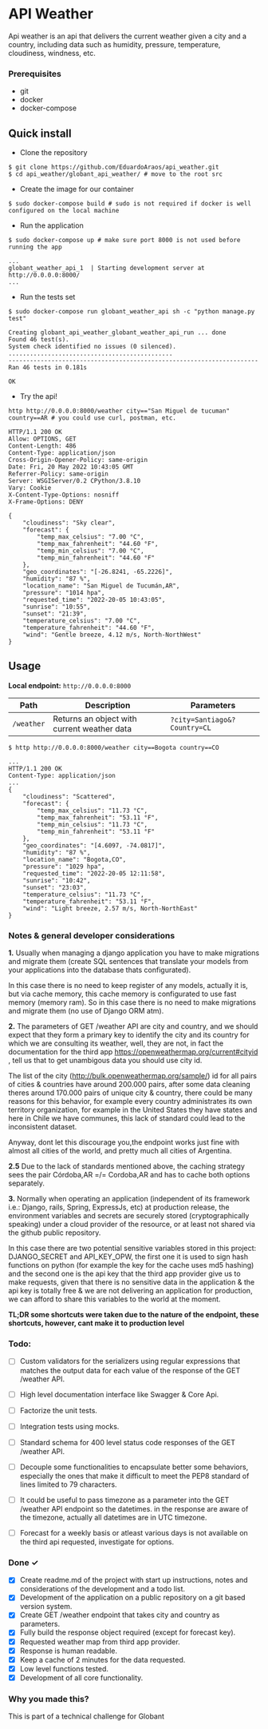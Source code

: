 # API Weather

Api weather is an api that delivers the current weather given a city and a country, including data such as humidity, pressure, temperature, cloudiness, windness, etc.
### Prerequisites
- git
- docker
- docker-compose
## Quick install

* Clone the repository

```
$ git clone https://github.com/EduardoAraos/api_weather.git 
$ cd api_weather/globant_api_weather/ # move to the root src
```

* Create the image for our container
```
$ sudo docker-compose build # sudo is not required if docker is well configured on the local machine
```

* Run the application
```
$ sudo docker-compose up # make sure port 8000 is not used before running the app
```
```
...
globant_weather_api_1  | Starting development server at http://0.0.0.0:8000/
...
```
* Run the tests set
```
$ sudo docker-compose run globant_weather_api sh -c "python manage.py test"
```
```
Creating globant_api_weather_globant_weather_api_run ... done
Found 46 test(s).
System check identified no issues (0 silenced).
..............................................
----------------------------------------------------------------------
Ran 46 tests in 0.181s

OK
```
* Try the api!
```
http http://0.0.0.0:8000/weather city=="San Miguel de tucuman" country==AR # you could use curl, postman, etc.
```
```
HTTP/1.1 200 OK
Allow: OPTIONS, GET
Content-Length: 486
Content-Type: application/json
Cross-Origin-Opener-Policy: same-origin
Date: Fri, 20 May 2022 10:43:05 GMT
Referrer-Policy: same-origin
Server: WSGIServer/0.2 CPython/3.8.10
Vary: Cookie
X-Content-Type-Options: nosniff
X-Frame-Options: DENY

{
    "cloudiness": "Sky clear",
    "forecast": {
        "temp_max_celsius": "7.00 °C",
        "temp_max_fahrenheit": "44.60 °F",
        "temp_min_celsius": "7.00 °C",
        "temp_min_fahrenheit": "44.60 °F"
    },
    "geo_coordinates": "[-26.8241, -65.2226]",
    "humidity": "87 %",
    "location_name": "San Miguel de Tucumán,AR",
    "pressure": "1014 hpa",
    "requested_time": "2022-20-05 10:43:05",
    "sunrise": "10:55",
    "sunset": "21:39",
    "temperature_celsius": "7.00 °C",
    "temperature_fahrenheit": "44.60 °F",
    "wind": "Gentle breeze, 4.12 m/s, North-NorthWest"
}
```




## Usage

**Local endpoint:** `http://0.0.0.0:8000`

| Path         | Description  | Parameters
| ------------ | ------------ | ----------
| `/weather`   | Returns an object with current weather data | `?city=Santiago&?Country=CL`

```
$ http http://0.0.0.0:8000/weather city==Bogota country==CO
```
```
...
HTTP/1.1 200 OK
Content-Type: application/json
...
{
    "cloudiness": "Scattered",
    "forecast": {
        "temp_max_celsius": "11.73 °C",
        "temp_max_fahrenheit": "53.11 °F",
        "temp_min_celsius": "11.73 °C",
        "temp_min_fahrenheit": "53.11 °F"
    },
    "geo_coordinates": "[4.6097, -74.0817]",
    "humidity": "87 %",
    "location_name": "Bogota,CO",
    "pressure": "1029 hpa",
    "requested_time": "2022-20-05 12:11:58",
    "sunrise": "10:42",
    "sunset": "23:03",
    "temperature_celsius": "11.73 °C",
    "temperature_fahrenheit": "53.11 °F",
    "wind": "Light breeze, 2.57 m/s, North-NorthEast"
}

```

### Notes & general developer considerations


**1.** Usually when managing a django application you have to make migrations and migrate them
(create SQL sentences that translate your models from your applications into the database thats configurated).

In this case there is no need to keep register of any models, actually it is, but via cache memory, this
cache memory is configurated to use fast memory (memory ram). So in this case there is no need
to make migrations and migrate them (no use of Django ORM atm).

**2.** The parameters of GET /weather API are city and country, and we should expect that they form a primary key to identify
the city and its country for which we are consulting its weather, well, they are not, in fact the documentation for the
third app <https://openweathermap.org/current#cityid> , tell us that to get unambigous data you should use city id.

The list of the city (<http://bulk.openweathermap.org/sample/>) id for all pairs of cities & countries have around 200.000 pairs, after some data cleaning
theres around 170.000 pairs of unique city & country, there could be many reasons for this behavior, for example every country administrates its own territory organization, for example in the United States they have states and here in Chile we have communes,
this lack of standard could lead to the inconsistent dataset. 

Anyway, dont let this discourage you,the endpoint works just fine with almost all
cities of the world, and pretty much all cities of Argentina.

**2.5** Due to the lack of standards mentioned above, the caching strategy sees the pair Córdoba,AR =/= Cordoba,AR and has to cache both options separately. 

**3.** Normally when operating an application (independent of its framework i.e.: Django, rails, Spring, ExpressJs, etc) at production release,
the environment variables and secrets are securely stored (cryptographically speaking) under a cloud provider of the resource, or at least not shared via the github public repository. 

In this case there are two potential sensitive variables stored in this project:
DJANGO_SECRET and API_KEY_OPW, the first one it is used to sign hash functions on python (for example the key for the cache uses md5 hashing) and the second one is the api key
that the third app provider give us to make requests, given that there is no sensitive data in the application & the api key is totally free
& we are not delivering an application for production, we can afford to share this variables to the world at the moment.

**TL;DR some shortcuts were taken due to the nature of the endpoint, these shortcuts, however, cant make it to production level**

### Todo:
- [ ] Custom validators for the serializers using regular expressions that matches the output data for each value of the response of the GET /weather API.
- [ ] High level documentation interface like Swagger & Core Api.
- [ ] Factorize the unit tests.
- [ ] Integration tests using mocks.
- [ ] Standard schema for 400 level status code responses of the GET /weather API.
- [ ] Decouple some functionalities to encapsulate better some behaviors, especially the ones that make it difficult to meet the PEP8 standard of lines limited to 79 characters.
- [ ] It could be useful to pass timezone as a parameter into the GET /weather API endpoint so the datetimes.
	  in the response are aware of the timezone, actually all datetimes are in UTC timezone.
- [ ] Forecast for a weekly basis or atleast various days is not available on the third api requested, investigate for options.


### Done ✓

- [x] Create readme.md of the project with start up instructions, notes and considerations of the development and a todo list.
- [x] Development of the application on a public repository on a git based version system.
- [x] Create GET /weather endpoint that takes city and country as parameters.
- [x] Fully build the response object required (except for forecast key).
- [x] Requested weather map from third app provider.
- [x] Response is human readable.
- [x] Keep a cache of 2 minutes for the data requested.
- [x] Low level functions tested.
- [x] Development of all core functionality.

### Why you made this?
This is part of a technical challenge for Globant
